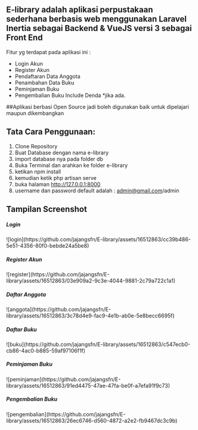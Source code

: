 ## E-library adalah aplikasi perpustakaan sederhana berbasis web menggunakan Laravel Inertia sebagai Backend & VueJS versi 3 sebagai Front End
<p>Fitur yg terdapat pada aplikasi ini :</p>
<ul> 
	<li>Login Akun</li>
<li>Register Akun</li>
<li>Pendaftaran Data Anggota</li>
<li>Penambahan Data Buku</li>
<li>Peminjaman Buku</li>
<li>Pengembalian Buku Include Denda *jika ada.</li>
</ul>
##Aplikasi berbasi Open Source jadi boleh digunakan baik untuk dipelajari maupun dikembangkan 


## Tata Cara Penggunaan:
1. Clone Repository
2. Buat Database dengan nama e-library
3. import database nya pada folder db
4. Buka Terminal dan arahkan ke folder e-library
5. ketikan npm install
6. kemudian ketik php artisan serve
7. buka halaman http://127.0.0.1:8000
8. username dan password default adalah : admin@gmail.com/admin


## Tampilan Screenshot</h4>
<h5>Login</h5>
![login](https://github.com/jajangsfn/E-library/assets/16512863/cc39b486-5e51-4356-80f0-bebde24a5be8)
<h5>Register Akun</h5>
![register](https://github.com/jajangsfn/E-library/assets/16512863/03e909a2-9c3e-4044-9881-2c79a722c1a1)

<h5>Daftar Anggota</h5>
![anggota](https://github.com/jajangsfn/E-library/assets/16512863/3c78d4e9-fac9-4e1b-ab0e-5e8becc6695f)
<h5>Daftar Buku</h5>
![buku](https://github.com/jajangsfn/E-library/assets/16512863/c547ecb0-cb86-4ac0-b885-59af97106f1f)
<h5>Peminjaman Buku</h5>
![peminjaman](https://github.com/jajangsfn/E-library/assets/16512863/91ed4475-47ae-47fa-be0f-a7efa91f9c73)
<h5>Pengembalian Buku</h5>
![pengembalian](https://github.com/jajangsfn/E-library/assets/16512863/26ec6746-d560-4872-a2e2-fb9467dc3c9b)

